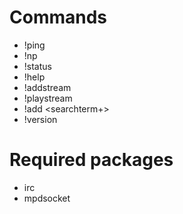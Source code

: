 # Commands
* !ping
* !np
* !status
* !help
* !addstream <streamurl>
* !playstream <streamurl>
* !add <searchterm+>
* !version

# Required packages
* irc
* mpdsocket